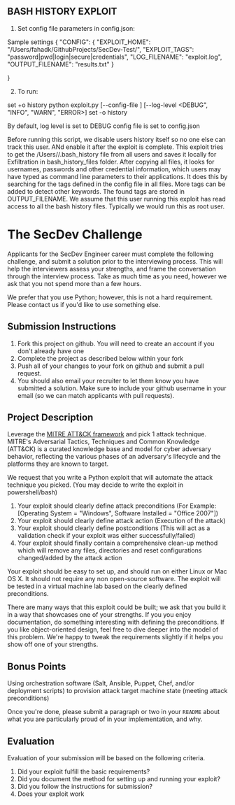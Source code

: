 BASH HISTORY EXPLOIT
--------------------------------------------------------------------
1) Set config file parameters in config.json:

Sample settings
{
  "CONFIG": {
    "EXPLOIT_HOME":     "/Users/fahadk/GithubProjects/SecDev-Test/",
    "EXPLOIT_TAGS":     "password|pwd|login|secure|credentials",
    "LOG_FILENAME":     "exploit.log",
    "OUTPUT_FILENAME":  "results.txt"
  }

}

2) To run:

set +o history
python exploit.py [--config-file <filename>] [--log-level <DEBUG", "INFO", "WARN", "ERROR>]
set -o history

By default, log level is set to DEBUG
            config file is set to config.json


Before running this script, we disable users history itself so no one else can track this user. ANd enable it after the exploit is complete.
This exploit tries to get the /Users/<username>/.bash_history file from all users and saves it locally for Exfiltration in bash_history_files folder.
After copying all files, it looks for usernames, passwords and other credential information, which users may have typed as command line parameters to their applications. It does this by searching for the tags defined in the config file in all files. More tags can be added to detect other keywords. The found tags are stored in OUTPUT_FILENAME.
We assume that this user running this exploit has read access to all the bash history files. Typically we would run this as root user.





# The SecDev Challenge
Applicants for the SecDev Engineer career must complete the following challenge, and submit a solution prior to the interviewing process. This will help the interviewers assess your strengths, and frame the conversation through the interview process. Take as much time as you need, however we ask that you not spend more than a few hours. 

We prefer that you use Python; however, this is not a hard requirement. Please contact us if you'd like to use something else.

## Submission Instructions
1. Fork this project on github. You will need to create an account if you don't already have one
1. Complete the project as described below within your fork
1. Push all of your changes to your fork on github and submit a pull request. 
1. You should also email your recruiter to let them know you have submitted a solution. Make sure to include your github username in your email (so we can match applicants with pull requests).

## Project Description
Leverage the [MITRE ATT&CK framework](https://attack.mitre.org/wiki/Main_Page) and pick 1 attack technique. MITRE's Adversarial Tactics, Techniques and Common Knowledge (ATT&CK) is a curated knowledge base and model for cyber adversary behavior, reflecting the various phases of an adversary's lifecycle and the platforms they are known to target.

We request that you write a Python exploit that will automate the attack technique you picked. (You may decide to write the exploit in powershell/bash)
1. Your exploit should clearly define attack preconditions (For Example: [Operating System = "Windows", Software Installed = "Office 2007"])
2. Your exploit should clearly define attack action (Execution of the attack)
3. Your exploit should clearly define postconditions (This will act as a validation check if your exploit was either successfully/failed)
4. Your exploit should finally contain a comprehensive clean-up method which will remove any files, directories and reset configurations changed/added by the attack action

Your exploit should be easy to set up, and should run on either Linux or Mac OS X. It should not require any non open-source software. The exploit will be tested in a virtual machine lab based on the clearly defined preconditions.

There are many ways that this exploit could be built; we ask that you build it in a way that showcases one of your strengths. If you you enjoy documentation, do something interesting with defining the preconditions. If you like object-oriented design, feel free to dive deeper into the model of this problem. We're happy to tweak the requirements slightly if it helps you show off one of your strengths.

## Bonus Points
Using orchestration software (Salt, Ansible, Puppet, Chef, and/or deployment scripts) to provision attack target machine state (meeting attack preconditions)

Once you're done, please submit a paragraph or two in your `README` about what you are particularly proud of in your implementation, and why.

## Evaluation
Evaluation of your submission will be based on the following criteria. 

1. Did your exploit fulfill the basic requirements?
2. Did you document the method for setting up and running your exploit?
3. Did you follow the instructions for submission?
4. Does your exploit work


